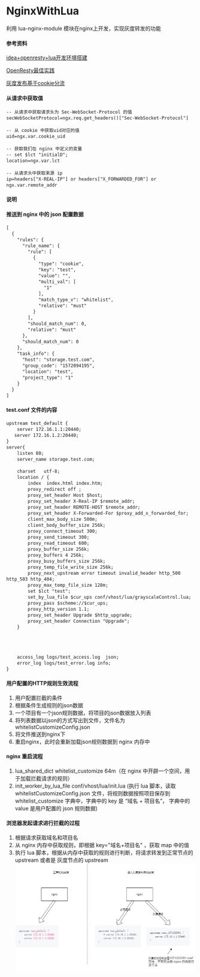 # NginxWithLua
 利用 lua-nginx-module 模块在nginx上开发，实现灰度转发的功能
 
 #### 参考资料
 [idea+openresty+lua开发环境搭建](https://www.cnblogs.com/HushAsy/articles/10302148.html)
 
 [OpenResty最佳实践](https://moonbingbing.gitbooks.io/openresty-best-practices/lua/re.html)
 
 [灰度发布基于cookie分流](https://vther.github.io/nginx-dark-launch/)
 
 #### 从请求中获取值
 
 ```
 -- 从请求中获取请求头为 Sec-WebSocket-Protocol 的值
 secWebSocketProtocol=ngx.req.get_headers()["Sec-WebSocket-Protocol"]
 
 -- 从 cookie 中获取uid对应的值
 uid=ngx.var.cookie_uid
 
 -- 获取我们在 nginx 中定义的变量
 -- set $lct "initialD";
 location=ngx.var.lct
 
 -- 从请求头中获取来源 ip
 ip=headers["X-REAL-IP"] or headers["X_FORWARDED_FOR"] or ngx.var.remote_addr
 ```
 
 #### 说明
 
 
 #### 推送到 nginx 中的 json 配置数据
 
 ```
 [
   {
     "rules": {
       "rule_name": {
         "rule": [
           {
             "type": "cookie",
             "key": "test",
             "value": "",
             "multi_val": [
               "1"
             ],
             "match_type_v": "whitelist",
             "relative": "must"
           }
         ],
         "should_match_num": 0,
         "relative": "must"
       },
       "should_match_num": 0
     },
     "task_info": {
       "host": "storage.test.com",
       "group_code": "1572094195",
       "location": "test",
       "project_type": "1"
     }
   }
 ]
 ```
 
 #### test.conf 文件的内容
 
 ```
 upstream test_default {
     server 172.16.1.1:20440;
 	server 172.16.1.2:20440;
 }
 server{
     listen 80;
     server_name storage.test.com;
 
     charset   utf-8;
     location / {
         index  index.html index.htm;
         proxy_redirect off ;
         proxy_set_header Host $host;
         proxy_set_header X-Real-IP $remote_addr;
         proxy_set_header REMOTE-HOST $remote_addr;
         proxy_set_header X-Forwarded-For $proxy_add_x_forwarded_for;
         client_max_body_size 500m;
         client_body_buffer_size 256k;
         proxy_connect_timeout 300;
         proxy_send_timeout 300;
         proxy_read_timeout 600;
         proxy_buffer_size 256k;
         proxy_buffers 4 256k;
         proxy_busy_buffers_size 256k;
         proxy_temp_file_write_size 256k;
         proxy_next_upstream error timeout invalid_header http_500 http_503 http_404;
         proxy_max_temp_file_size 128m;
         set $lct "test";
         set_by_lua_file $cur_ups conf/vhost/lua/grayscaleControl.lua;
         proxy_pass $scheme://$cur_ups;
         proxy_http_version 1.1;
         proxy_set_header Upgrade $http_upgrade;
         proxy_set_header Connection "Upgrade";
     }
 
 
 
 
     access_log logs/test_access.log  json;
     error_log logs/test_error.log info;
 }
 ```
 
 
 #### 用户配置的HTTP规则生效流程
 1. 用户配置拦截的条件
 1. 根据条件生成规则的json数据
 2. 一个项目有一个json规则数据，将项目的json数据放入列表
 3. 将列表数据以json的方式写出到文件，文件名为 whitelistCustomizeConfig.json
 4. 将文件推送到nginx下
 5. 重启nginx，此时会重新加载json规则数据到 nginx 内存中
 
 #### nginx 重启流程
 1. lua_shared_dict whitelist_customize 64m（在 nginx 中开辟一个空间，用于加载拦截请求的规则）
 2. init_worker_by_lua_file conf/vhost/lua/init.lua (执行 lua 脚本，读取whitelistCustomizeConfig.json 文件，将规则数据按照项目保存到 whitelist_customize 字典中，字典中的 key 是 “域名 + 项目名”， 字典中的 value 是用户配置的 json 规则数据)
 
 #### 浏览器发起请求进行拦截的过程
 1. 根据请求获取域名和项目名
 1. 从 nginx 内存中获取规则，即根据 key="域名+项目名" ，获取 map 中的值
 1. 执行 lua 脚本，根据从内存中获取的规则进行判断，将请求转发到正常节点的 upstream 或者是 灰度节点的 upstream
 ![http规则示意图](https://raw.githubusercontent.com/daleyzou/Image/master/img/http%E8%A7%84%E5%88%99%E7%A4%BA%E6%84%8F%E5%9B%BE.png)
 
 
 

 
